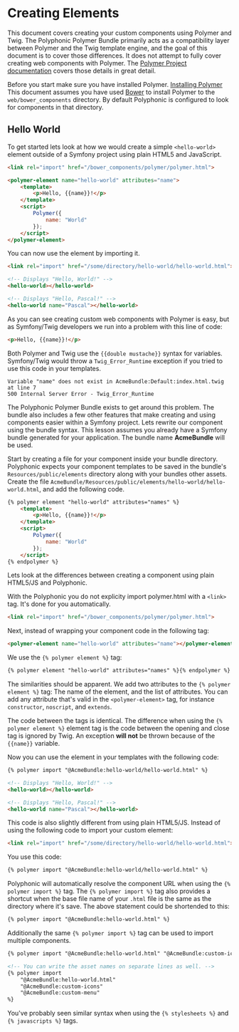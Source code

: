# Creating Elements
This document covers creating your custom components using Polymer and Twig.
The Polyphonic Polymer Bundle primarily acts as a compatibility layer between
Polymer and the Twig template engine, and the goal of this document is to cover
those differences. It does not attempt to fully cover creating web components
with Polymer. The [Polymer Project documentation](https://www.polymer-project.org)
covers those details in great detail.

Before you start make sure you have installed Polymer.
[Installing Polymer](https://www.polymer-project.org/0.5/docs/start/getting-the-code.html)
This document assumes you have used [Bower](http://bower.io/) to install Polymer to the
`web/bower_components` directory. By default Polyphonic is configured to look for
components in that directory.

## Hello World
To get started lets look at how we would create a simple `<hello-world>` element
outside of a Symfony project using plain HTML5 and JavaScript. 

```html
<link rel="import" href="/bower_components/polymer/polymer.html">

<polymer-element name="hello-world" attributes="name">
	<template>
		<p>Hello, {{name}}!</p>
	</template>
	<script>
		Polymer({
			name: "World"
		});
	</script>
</polymer-element>
```

You can now use the element by importing it.

```html
<link rel="import" href="/some/directory/hello-world/hello-world.html">

<!-- Displays "Hello, World!" -->
<hello-world></hello-world>

<!-- Displays "Hello, Pascal!" -->
<hello-world name="Pascal"></hello-world>
```

As you can see creating custom web components with Polymer is easy, but as Symfony/Twig
developers we run into a problem with this line of code:

```html
<p>Hello, {{name}}!</p>
```

Both Polymer and Twig use the `{{double mustache}}` syntax for variables. Symfony/Twig
would throw a `Twig_Error_Runtime` exception if you tried to use this code in
your templates.

```
Variable "name" does not exist in AcmeBundle:Default:index.html.twig at line 7
500 Internal Server Error - Twig_Error_Runtime
```

The Polyphonic Polymer Bundle exists to get around this problem. The bundle also
includes a few other features that make creating and using components easier
within a Symfony project. Lets rewrite our component using the bundle syntax.
This lesson assumes you already have a Symfony bundle generated for your
application. The bundle name **AcmeBundle** will be used.

Start by creating a file for your component inside your bundle directory.
Polyphonic expects your component templates to be saved in the bundle's
`Resources/public/elements` directory along with your bundles other assets.
Create the file `AcmeBundle/Resources/public/elements/hello-world/hello-world.html`,
and add the following code.

```html
{% polymer element "hello-world" attributes="names" %}
	<template>
		<p>Hello, {{name}}!</p>
	</template>
	<script>
		Polymer({
			name: "World"
		});
	</script>
{% endpolymer %}
```

Lets look at the differences between creating a component using plain HTML5/JS and Polyphonic.

With the Polyphonic you do not explicity import polymer.html with a `<link>` tag. It's done for you automatically.

```html
<link rel="import" href="/bower_components/polymer/polymer.html">
```

Next, instead of wrapping your component code in the following tag:

```html
<polymer-element name="hello-world" attributes="name"></polymer-element>
```

We use the `{% polymer element %}` tag:

```html
{% polymer element "hello-world" attributes="names" %}{% endpolymer %}
```

The similarities should be apparent. We add two attributes to the `{% polymer element %}` tag: The name of the element, and the list of attributes. You can add any attribute that's valid in the `<polymer-element>` tag, for instance `constructor`, `noscript`, and `extends`.

The code between the tags is identical. The difference when using the `{% polymer element %}` element tag is the code between the opening and close tag is ignored by Twig. An exception **will not** be thrown because of the `{{name}}` variable.

Now you can use the element in your templates with the following code:

```html
{% polymer import "@AcmeBundle:hello-world/hello-world.html" %}

<!-- Displays "Hello, World!" -->
<hello-world></hello-world>

<!-- Displays "Hello, Pascal!" -->
<hello-world name="Pascal"></hello-world>
```

This code is also slightly different from using plain HTML5/JS. Instead of using the following code to import your custom element:

```html
<link rel="import" href="/some/directory/hello-world/hello-world.html">
```

You use this code:

```html
{% polymer import "@AcmeBundle:hello-world/hello-world.html" %}
```

Polyphonic will automatically resolve the component URL when using the `{% polymer import %}` tag. The `{% polymer import %}` tag also provides a shortcut when the base file name of your `.html` file is the same as the directory where it's save. The above statement could be shortended to this:

```html
{% polymer import "@AcmeBundle:hello-world.html" %}
```

Additionally the same `{% polymer import %}` tag can be used to import multiple components.

```html
{% polymer import "@AcmeBundle:hello-world.html" "@AcmeBundle:custom-icons" "@AcmeBundle:custom-menu" %}

<!-- You can write the asset names on separate lines as well. -->
{% polymer import
	"@AcmeBundle:hello-world.html"
	"@AcmeBundle:custom-icons"
	"@AcmeBundle:custom-menu"
%}
```

You've probably seen similar syntax when using the `{% stylesheets %}` and `{% javascripts %}` tags.
